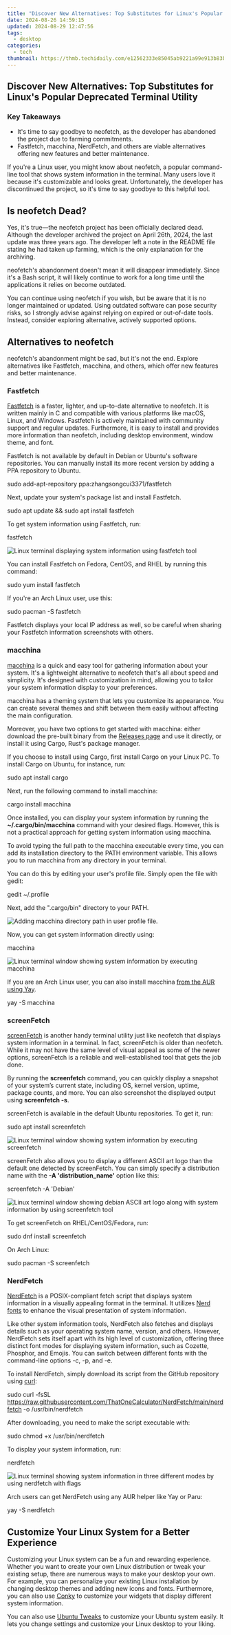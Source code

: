 ```yaml
---
title: "Discover New Alternatives: Top Substitutes for Linux's Popular Deprecated Terminal Utility"
date: 2024-08-26 14:59:15
updated: 2024-08-29 12:47:56
tags:
  - desktop
categories:
  - tech
thumbnail: https://thmb.techidaily.com/e12562333e85045ab9221a99e913b83b793150ee785e5f59fee7c9f18bec3976.png
---
```


## Discover New Alternatives: Top Substitutes for Linux's Popular Deprecated Terminal Utility

### Key Takeaways

* It's time to say goodbye to neofetch, as the developer has abandoned the project due to farming commitments.
* Fastfetch, macchina, NerdFetch, and others are viable alternatives offering new features and better maintenance.

 If you're a Linux user, you might know about neofetch, a popular command-line tool that shows system information in the terminal. Many users love it because it's customizable and looks great. Unfortunately, the developer has discontinued the project, so it's time to say goodbye to this helpful tool.

##  Is neofetch Dead?

 Yes, it's true—the neofetch project has been officially declared dead. Although the developer archived the project on April 26th, 2024, the last update was three years ago. The developer left a note in the README file stating he had taken up farming, which is the only explanation for the archiving.

 neofetch's abandonment doesn't mean it will disappear immediately. Since it's a Bash script, it will likely continue to work for a long time until the applications it relies on become outdated.

 You can continue using neofetch if you wish, but be aware that it is no longer maintained or updated. Using outdated software can pose security risks, so I strongly advise against relying on expired or out-of-date tools. Instead, consider exploring alternative, actively supported options.

##  Alternatives to neofetch

 neofetch's abandonment might be sad, but it's not the end. Explore alternatives like Fastfetch, macchina, and others, which offer new features and better maintenance.

###  Fastfetch

[Fastfetch](https://github.com/fastfetch-cli/fastfetch) is a faster, lighter, and up-to-date alternative to neofetch. It is written mainly in C and compatible with various platforms like macOS, Linux, and Windows. Fastfetch is actively maintained with community support and regular updates. Furthermore, it is easy to install and provides more information than neofetch, including desktop environment, window theme, and font.

 Fastfetch is not available by default in Debian or Ubuntu's software repositories. You can manually install its more recent version by adding a PPA repository to Ubuntu.

sudo add-apt-repository ppa:zhangsongcui3371/fastfetch

 Next, update your system's package list and install Fastfetch.

sudo apt update && sudo apt install fastfetch

 To get system information using Fastfetch, run:

fastfetch

![Linux terminal displaying system information using fastfetch tool](https://static1.howtogeekimages.com/wordpress/wp-content/uploads/2024/05/linux-terminal-displaying-system-information-using-fastfetch-tool.png) 

 You can install Fastfetch on Fedora, CentOS, and RHEL by running this command:

sudo yum install fastfetch

 If you're an Arch Linux user, use this:

sudo pacman -S fastfetch

 Fastfetch displays your local IP address as well, so be careful when sharing your Fastfetch information screenshots with others.

###  macchina

[macchina](https://github.com/Macchina-CLI/macchina) is a quick and easy tool for gathering information about your system. It's a lightweight alternative to neofetch that's all about speed and simplicity. It's designed with customization in mind, allowing you to tailor your system information display to your preferences.

 macchina has a theming system that lets you customize its appearance. You can create several themes and shift between them easily without affecting the main configuration.

 Moreover, you have two options to get started with macchina: either download the pre-built binary from the [Releases page](https://github.com/Macchina-CLI/macchina/releases) and use it directly, or install it using Cargo, Rust's package manager.

 If you choose to install using Cargo, first install Cargo on your Linux PC. To install Cargo on Ubuntu, for instance, run:

sudo apt install cargo

 Next, run the following command to install macchina:

cargo install macchina

 Once installed, you can display your system information by running the **\~/.cargo/bin/macchina** command with your desired flags. However, this is not a practical approach for getting system information using macchina.

 To avoid typing the full path to the macchina executable every time, you can add its installation directory to the PATH environment variable. This allows you to run macchina from any directory in your terminal.

 You can do this by editing your user's profile file. Simply open the file with gedit:

gedit ~/.profile 

 Next, add the ".cargo/bin" directory to your PATH.

![Adding macchina directory path in user profile file.](https://static1.howtogeekimages.com/wordpress/wp-content/uploads/2024/05/adding-macchina-directory-path-in-user-profile-file.png) 

 Now, you can get system information directly using:

macchina

![Linux terminal window showing system information by executing macchina](https://static1.howtogeekimages.com/wordpress/wp-content/uploads/2024/05/linux-terminal-window-showing-system-information-by-executing-macchina.png) 

 If you are an Arch Linux user, you can also install macchina [from the AUR using Yay](https://win-answers.techidaily.com/resolved-overcoming-ies-webpage-display-issues/).

yay -S macchina

###  screenFetch

[screenFetch](https://github.com/KittyKatt/screenFetch) is another handy terminal utility just like neofetch that displays system information in a terminal. In fact, screenFetch is older than neofetch. While it may not have the same level of visual appeal as some of the newer options, screenFetch is a reliable and well-established tool that gets the job done.

 By running the **screenfetch** command, you can quickly display a snapshot of your system’s current state, including OS, kernel version, uptime, package counts, and more. You can also screenshot the displayed output using **screenfetch -s**.

 screenFetch is available in the default Ubuntu repositories. To get it, run:

sudo apt install screenfetch

![Linux terminal window showing system information by executing screenfetch](https://static1.howtogeekimages.com/wordpress/wp-content/uploads/2024/05/linux-terminal-window-showing-system-information-by-executing-screenfetch.png) 

 screenFetch also allows you to display a different ASCII art logo than the default one detected by screenFetch. You can simply specify a distribution name with the **\-A 'distribution\_name'** option like this:

screenfetch -A 'Debian'

![Linux terminal window showing debian ASCII art logo along with system information by using screenfetch tool](https://static1.howtogeekimages.com/wordpress/wp-content/uploads/2024/05/linux-terminal-window-showing-debian-ascii-art-logo-along-with-system-information-by-using-screenfetch-tool.png) 

 To get screenFetch on RHEL/CentOS/Fedora, run:

sudo dnf install screenfetch 

 On Arch Linux:

sudo pacman -S screenfetch

###  NerdFetch

[NerdFetch](https://github.com/ThatOneCalculator/NerdFetch) is a POSIX-compliant fetch script that displays system information in a visually appealing format in the terminal. It utilizes [Nerd fonts](https://www.nerdfonts.com/font-downloads) to enhance the visual presentation of system information.

 Like other system information tools, NerdFetch also fetches and displays details such as your operating system name, version, and others. However, NerdFetch sets itself apart with its high level of customization, offering three distinct font modes for displaying system information, such as Cozette, Phosphor, and Emojis. You can switch between different fonts with the command-line options -c, -p, and -e.

 To install NerdFetch, simply download its script from the GitHub repository using [curl](https://bypass-frp.techidaily.com/frp-hijacker-by-hagard-download-and-bypass-your-xiaomi-mix-fold-3-frp-locks-by-drfone-android/):

sudo curl -fsSL https://raw.githubusercontent.com/ThatOneCalculator/NerdFetch/main/nerdfetch -o /usr/bin/nerdfetch

 After downloading, you need to make the script executable with:

sudo chmod +x /usr/bin/nerdfetch

 To display your system information, run:

nerdfetch

![Linux terminal showing system information in three different modes by using nerdfetch with flags](https://static1.howtogeekimages.com/wordpress/wp-content/uploads/2024/05/linux-terminal-showing-system-information-in-three-different-modes-by-using-nerdfetch-with-flags.png) 

 Arch users can get NerdFetch using any AUR helper like Yay or Paru:

yay -S nerdfetch

##  Customize Your Linux System for a Better Experience

 Customizing your Linux system can be a fun and rewarding experience. Whether you want to create your own Linux distribution or tweak your existing setup, there are numerous ways to make your desktop your own. For example, you can personalize your existing Linux installation by changing desktop themes and adding new icons and fonts. Furthermore, you can also use [Conky](https://facebook-video-content.techidaily.com/new-2024-approved-the-social-media-economy-maximizing-your-facebook-revenue/) to customize your widgets that display different system information.

 You can also use [Ubuntu Tweaks](https://youtube-web.techidaily.com/nfluencer-collaborations-impacting-video-view-counts-for-2024/) to customize your Ubuntu system easily. It lets you change settings and customize your Linux desktop to your liking.

<ins class="adsbygoogle"
     style="display:block"
     data-ad-format="autorelaxed"
     data-ad-client="ca-pub-7571918770474297"
     data-ad-slot="1223367746"></ins>



<ins class="adsbygoogle"
     style="display:block"
     data-ad-client="ca-pub-7571918770474297"
     data-ad-slot="8358498916"
     data-ad-format="auto"
     data-full-width-responsive="true"></ins>
